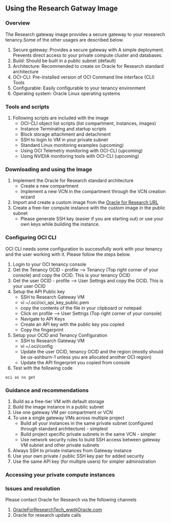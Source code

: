 ## Using the Research Gatway Image

### Overview
The Research gateway image provides a secure gateway to your researech tenancy.Some of the other usages are described below.
1. Secure gateway: Provides a secure gateway with A simple deployment. Prevents direct access to your private compute cluster and databases. 
2. Build: Should be built in a public subnet (default)
3. Architecture: Recommended to create on Oracle for Research standard architecture
4. OCI-CLI: Pre-installed version of OCI Command line interface (CLI) Tools
5. Configurable: Easily configurable to your tenancy environment
6. Operating system: Oracle Linux operating systems

### Tools and scripts 
1. Following scripts are included with the image
   * OCI-CLI object list scripts (list compartment, instances, images)
   * Instance Terminating and startup scripts
   * Block storage attachment and detachment
   * SSH to login to VM in your private subnet
   * Standard Linux monitoring examples (upcoming)
   * Using OCI Telemetry monitoring with OCI-CLI (upcoming)
   * Using NVIDIA monitoring tools with OCI-CLI (upcoming)

### Downloading and using the Image
1. Implement the Oracle for Research standard architecture
   * Create a new compartment
   * Implement a new VCN in the compartment through the VCN creation wizard
2. Import and create a custom image from the [Oracle for Research URL]()
3. Create a free-tier compute instance with the custom image in the public subnet
   * Please generate SSH key (easier if you are starting out) or use your own keys while building the instance.

### Configuring OCI CLI
OCI CLI needs some configuration to successfully work with your tenancy and the user working with it. Please follow the steps below.
1. Login to your OCI tenancy console
2. Get the Tenancy OCID - profile --> Tenancy (Top right corner of your console) and copy the OCID. This is your tenancy OCID
3. Get the user OCID - profile --> User Settngs and copy the OCID. This is your user OCID
4. Setup the API Public key
   * SSH to Research Gateway VM
   * vi ~/.oci/oci_api_key_public.pem
   * copy the contents of the file in your clipboard or notepad
   * Click on profile --> User Settngs (Top right corner of your console)
   * Navigate to API Keys 
   * Create an API key with the public key you copied
   * Copy the fingerprint
5. Setup your OCID and Tenancy Configuration
   * SSH to Research Gateway VM
   * vi ~/.oci/config
   * Update the user OCID, tenancy OCID and the region (mostly should be us-ashburn-1 unless you are allocated another OCI region)
   * Update the API fingerprint you copied from console
 6. Test with the following code 
 <pre><code>oci os ns get</code></pre>

### Guidance and recommendations
1. Build as a free-tier VM with default storage
2. Build the image instance in a public subnet
3. Use one gateway VM per compartment or VCN
4. To use a single gateway VMs across multiple project
   * Build all your instances in the same private subnet (configured through standard architecture) - simplest
   * Build project specific private subnets in the same VCN - simpler
   * Use network security rules to build SSH access between gateway VM subnet and other private subnets
5. Always SSH to private instances from Gateway instance
6. Use your own private / public SSH key pair for added security
7. Use the same API key (for multiple users) for simpler administration

### Accessing your private compute instances 

### Issues and resolution
Please contact Oracle for Research via the following channels 
1. OracleForResearchTech_ww@Oracle.com
2. Oracle for research update calls
